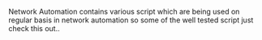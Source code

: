 Network Automation contains various script which are being used on regular basis in network automation so some of the well tested script just check this out..

